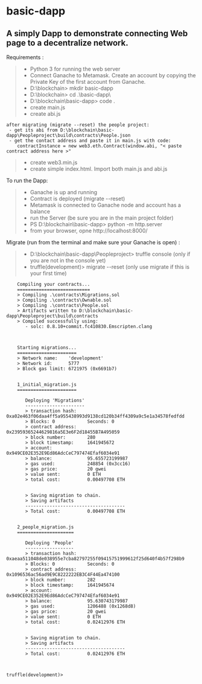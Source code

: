 # basic-dapp

## A simply Dapp to demonstrate connecting Web page to a decentralize network.

Requirements : 
> - Python 3 for running the web server
> - Connect Ganache to Metamask. Create an account by copying the Private Key of the first account from Ganache.
> - D:\blockchain> mkdir basic-dapp
> - D:\blockchain> cd .\basic-dapp\
> - D:\blockchain\basic-dapp> code .
> - create main.js
> - create abi.js 
```
after migrating (migrate --reset) the people project:
 - get its abi from D:\blockchain\basic-dapp\Peopleproject\build\contracts\People.json
 - get the contact address and paste it in main.js with code:
    contractInstance = new web3.eth.Contract(window.abi, "< paste contract address here >"
```
> - create web3.min.js 
> - create simple index.html. Import both main.js and abi.js


To run the Dapp: 
> - Ganache is up and running
> - Contract is deployed (migrate --reset)
> - Metamask is connected to Ganache node and account has a balance
> - run the Server (be sure you are in the main project folder)  
> - PS D:\blockchain\basic-dapp> python -m http.server  
> - from your browser, opne http://localhost:8000/



Migrate (run from the terminal and make sure your Ganache is open) :
> - D:\blockchain\basic-dapp\Peopleproject> truffle console (only if you are not in the console yet)
> - truffle(development)> migrate --reset (only use migrate if this is your first time) 
> 
        Compiling your contracts...
        ===========================
        > Compiling .\contracts\Migrations.sol
        > Compiling .\contracts\Ownable.sol
        > Compiling .\contracts\People.sol
        > Artifacts written to D:\blockchain\basic-dapp\Peopleproject\build\contracts
        > Compiled successfully using:
           - solc: 0.8.10+commit.fc410830.Emscripten.clang



        Starting migrations...
        ======================
        > Network name:    'development'
        > Network id:      5777
        > Block gas limit: 6721975 (0x6691b7)


        1_initial_migration.js
        ======================

           Deploying 'Migrations'
           ----------------------
           > transaction hash:    0xa02e463f06daa4ff5a955438993d9138cd120b34ff4309a9c5e1a34578fedfdd
           > Blocks: 0            Seconds: 0
           > contract address:    0x23959365244629816a5E3e6F2d18455B7A495059
           > block number:        280
           > block timestamp:     1641945672
           > account:             0x949CE02E352E9Ed86AdcCeC797474Efaf6034e91
           > balance:             95.655723199987
           > gas used:            248854 (0x3cc16)
           > gas price:           20 gwei
           > value sent:          0 ETH
           > total cost:          0.00497708 ETH


           > Saving migration to chain.
           > Saving artifacts
           -------------------------------------
           > Total cost:          0.00497708 ETH


        2_people_migration.js
        =====================

           Deploying 'People'
           ------------------
           > transaction hash:    0xaeaa511048de038955e7cba82797255f09415751999612f25d640f4b57f298b9
           > Blocks: 0            Seconds: 0
           > contract address:    0x1096536ac56ad9E9C8222222EB3C4F44Ea474100
           > block number:        282
           > block timestamp:     1641945674
           > account:             0x949CE02E352E9Ed86AdcCeC797474Efaf6034e91
           > balance:             95.630743179987
           > gas used:            1206488 (0x1268d8)
           > gas price:           20 gwei
           > value sent:          0 ETH
           > total cost:          0.02412976 ETH


           > Saving migration to chain.
           > Saving artifacts
           -------------------------------------
           > Total cost:          0.02412976 ETH

      

    truffle(development)>
